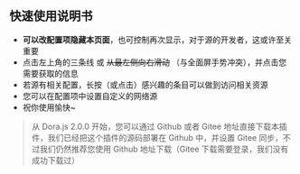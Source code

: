 ## 快速使用说明书

* **可以改配置项隐藏本页面**，也可控制再次显示，对于源的开发者，这或许至关重要
* 点击左上角的三条线 或 ~~从最左侧向右滑动~~ （与全面屏手势冲突），并点击您需要获取的信息
* 若源有相关配置，长按（或点击）感兴趣的条目可以做到访问相关资源
* 您可以在配置项中设置自定义的网络源
* 祝你使用愉快~

> 从 Dora.js 2.0.0 开始，您可以通过 Github 或者 Gitee 地址直接下载本插件，我们已经把这个插件的源码部署在 Github 中，并设置 Gitee 同步，不过我们仍然推荐您使用 Github 地址下载（Gitee 下载需要登录，我们没有成功下载过）
